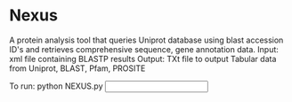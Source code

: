 # Nexus
A protein analysis tool that queries Uniprot database using blast accession ID's and retrieves comprehensive sequence, gene annotation data. 
Input: xml file containing BLASTP results
Output: TXt file to output Tabular data from Uniprot, BLAST, Pfam, PROSITE

To run:
python NEXUS.py <input file> <output file>
